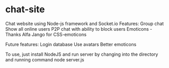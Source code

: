 chat-site
=========
Chat website using Node-js framework and Socket.io
Features: 
Group chat
Show all online users P2P chat with ability to block users
Emoticons - Thanks Alfa Jango for CSS-emoticons
  
Future features:
Login database
Use avatars
Better emoticons
  
To use, just install NodeJS and run server by changing into the directory and running command 
  node server.js
